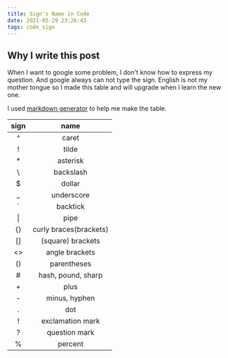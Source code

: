 ```yaml
---
title: Sign's Name in Code
date: 2021-05-29 23:26:43
tags: code_sign
---
```


## Why I write this post

When I want to google some problem, I don't know how to express my question. And google always can not type the sign. English is not my mother tongue so I made this table and will upgrade when I learn the new one.

I used [markdown generator](https://www.tablesgenerator.com/markdown_tables) to help me make the table.

| sign |          name          |
| :--: | :--------------------: |
|  ^   |         caret          |
|  !   |         tilde          |
|  \*  |        asterisk        |
|  \   |       backslash        |
|  $   |         dollar         |
|  \_  |       underscore       |
|  `   |        backtick        |
|  \|  |          pipe          |
|  {}  | curly braces(brackets) |
|  []  |   (square) brackets    |
|  <>  |     angle brackets     |
|  ()  |      parentheses       |
|  #   |   hash, pound, sharp   |
|  +   |          plus          |
|  -   |     minus, hyphen      |
|  .   |          dot           |
|  !   |    exclamation mark    |
|  ?   |     question mark      |
|  %   |        percent         |
